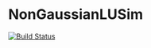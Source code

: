 # NonGaussianLUSim

[![Build Status](https://github.com/ElOceanografo/NonGaussianLUSim.jl/actions/workflows/CI.yml/badge.svg?branch=main)](https://github.com/ElOceanografo/NonGaussianLUSim.jl/actions/workflows/CI.yml?query=branch%3Amain)
